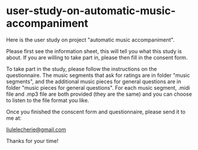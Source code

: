 # user-study-on-automatic-music-accompaniment

Here is the user study on project "automatic music accompaniment".

Please first see the information sheet, this will tell you what this study is about. If you are willing 
to take part in, please then fill in the consent form.

To take part in the study, please follow the instructions on the questionnaire. The music segments that 
ask for ratings are in folder "music segments", and the additional music pieces for general questions are 
in folder "music pieces for general questions". For each music segment, .midi file and .mp3 file are both 
provided (they are the same) and you can choose to listen to the file format you like.

Once you finished the conscent form and questionnaire, please send it to me at:

liulelecherie@gmail.com

Thanks for your time!
